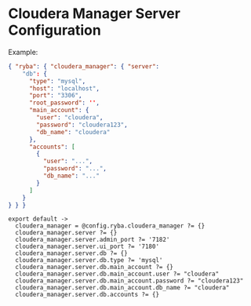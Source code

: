 
# Cloudera Manager Server Configuration

Example:

```json
{ "ryba": { "cloudera_manager": { "server":
    "db": {
      "type": "mysql",
      "host": "localhost",
      "port": "3306",
      "root_password": '',
      "main_account": {
        "user": "cloudera",
        "password": "cloudera123",
        "db_name": "cloudera"
      },
      "accounts": [
        {
          "user": "...",
          "password": "...",
          "db_name": "..."
        }
      ]
    }
} } }
```

    export default ->
      cloudera_manager = @config.ryba.cloudera_manager ?= {}
      cloudera_manager.server ?= {}
      cloudera_manager.server.admin_port ?= '7182'
      cloudera_manager.server.ui_port ?= '7180'
      cloudera_manager.server.db ?= {}
      cloudera_manager.server.db.type ?= 'mysql'
      cloudera_manager.server.db.main_account ?= {}
      cloudera_manager.server.db.main_account.user ?= "cloudera"
      cloudera_manager.server.db.main_account.password ?= "cloudera123"
      cloudera_manager.server.db.main_account.db_name ?= "cloudera"
      cloudera_manager.server.db.accounts ?= {}
